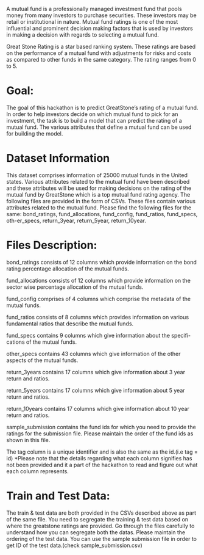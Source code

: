 
A mutual fund is a professionally managed investment fund that pools money from many investors to purchase securities. These investors may be retail or institutional in nature. Mutual fund ratings is one of the most influential and prominent decision making factors that is used by investors in making a decision with regards to selecting a mutual fund.

Great Stone Rating is a star based ranking system. These ratings are based on the performance of a mutual fund with adjustments for risks and costs as compared to other funds in the same category. The rating ranges from 0 to 5.

# Goal: 
The goal of this hackathon is to predict GreatStone’s rating of a mutual fund. In order to help investors decide on which mutual fund to pick for an investment, the task is to build a model that can predict the rating of a mutual fund. The various attributes that define a mutual fund can be used for building the model.

# Dataset Information
This dataset comprises information of 25000 mutual funds in the United states. Various attributes related to the mutual fund have been described and these attributes will be used for making decisions on the rating of the mutual fund by GreatStone which is a top mutual fund rating agency.
The following files are provided in the form of CSVs. These files contain various attributes related to the mutual fund. Please find the following files for the same:
bond_ratings, fund_allocations, fund_config, fund_ratios, fund_specs, oth-er_specs, return_3year, return_5year, return_10year.

# Files Description:
bond_ratings consists of 12 columns which provide information on the bond rating percentage allocation of the mutual funds.

fund_allocations consists of 12 columns which provide information on the sector wise percentage allocation of the mutual funds.

fund_config comprises of 4 columns which comprise the metadata of the mutual funds.

fund_ratios consists of 8 columns which provides information on various fundamental ratios that describe the mutual funds.

fund_specs contains 9 columns which give information about the specifi-cations of the mutual funds.

other_specs contains 43 columns which give information of the other aspects of the mutual funds.

return_3years contains 17 columns which give information about 3 year return and ratios.

return_5years contains 17 columns which give information about 5 year return and ratios.

return_10years contains 17 columns which give information about 10 year return and ratios.

sample_submission contains the fund ids for which you need to provide the ratings for the submission file. Please maintain the order of the fund ids as shown in this file.

The tag column is a unique identifier and is also the same as the id.(i.e tag = id) *Please note that the details regarding what each column signifies has not been provided and it a part of the hackathon to read and figure out what each column represents.


# Train and Test Data:
The train & test data are both provided in the CSVs described above as part of the same file. You need to segregate the training & test data based on where the greatstone ratings are provided. Go through the files carefully to understand how you can segregate both the datas. Please maintain the ordering of the test data. You can use the sample submission file in order to get ID of the test data.(check sample_submission.csv)
